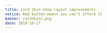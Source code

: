 ```yaml
---
title: Card Skin shop layout improvements
notice: Red button means you can't afford it
banner: cardskins.png
date: 2018-10-17
---
```

